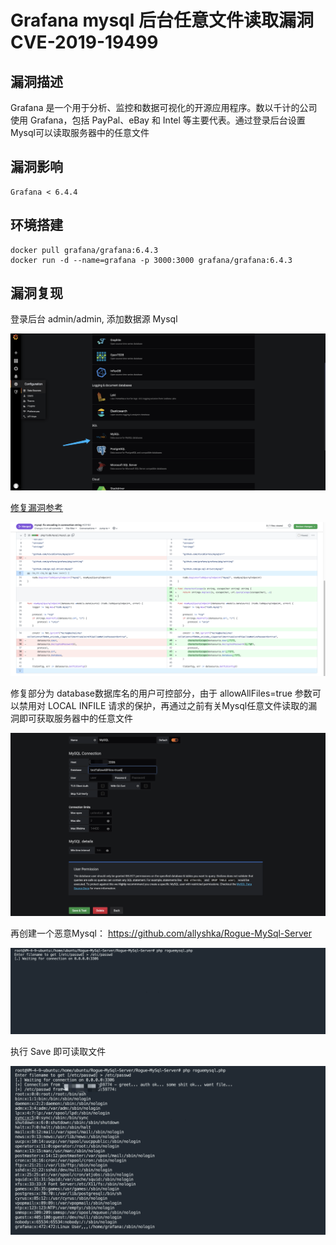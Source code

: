 # Grafana mysql 后台任意文件读取漏洞 CVE-2019-19499

## 漏洞描述

Grafana 是一个用于分析、监控和数据可视化的开源应用程序。数以千计的公司使用 Grafana，包括 PayPal、eBay 和 Intel 等主要代表。通过登录后台设置Mysql可以读取服务器中的任意文件

## 漏洞影响

```
Grafana < 6.4.4
```

## 环境搭建

```
docker pull grafana/grafana:6.4.3 
docker run -d --name=grafana -p 3000:3000 grafana/grafana:6.4.3 
```

## 漏洞复现

登录后台 admin/admin, 添加数据源 Mysql

![](images/202205241454997.png)

[修复漏洞参考](https://github.com/grafana/grafana/pull/20192/files)

![](images/202205241454796.png)

修复部分为 database数据库名的用户可控部分，由于 allowAllFiles=true 参数可以禁用对 LOCAL INFILE 请求的保护，再通过之前有关Mysql任意文件读取的漏洞即可获取服务器中的任意文件

![](images/202205241454909.png)

再创建一个恶意Mysql： https://github.com/allyshka/Rogue-MySql-Server

![](images/202205241455919.png)

执行 Save 即可读取文件

![](images/202205241455467.png)